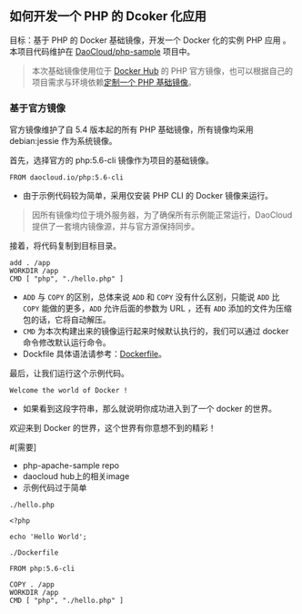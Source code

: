 ## 如何开发一个 PHP 的 Dcoker 化应用

目标：基于 PHP 的 Docker 基础镜像，开发一个 Docker 化的实例 PHP 应用 。本项目代码维护在 [DaoCloud/php-sample](https://github.com/DaoCloud/php-sample) 项目中。

> 本次基础镜像使用位于 [Docker Hub](https://github.com/docker-library/official-images/blob/master/library/php) 的 PHP 官方镜像，也可以根据自己的项目需求与环境依赖[定制一个 PHP 基础镜像]()。

### 基于官方镜像

官方镜像维护了自 5.4 版本起的所有 PHP 基础镜像，所有镜像均采用 debian:jessie 作为系统镜像。

首先，选择官方的 php:5.6-cli 镜像作为项目的基础镜像。

```
FROM daocloud.io/php:5.6-cli
```

* 由于示例代码较为简单，采用仅安装 PHP CLI 的 Docker 镜像来运行。

> 因所有镜像均位于境外服务器，为了确保所有示例能正常运行，DaoCloud 提供了一套境内镜像源，并与官方源保持同步。

接着，将代码复制到目标目录。

```
add . /app
WORKDIR /app
CMD [ "php", "./hello.php" ]
```

* `ADD` 与 `COPY` 的区别，总体来说 `ADD` 和 `COPY` 没有什么区别，只能说 `ADD` 比 `COPY` 能做的更多，`ADD` 允许后面的参数为 URL ，还有 `ADD` 添加的文件为压缩包的话，它将自动解压。
* `CMD` 为本次构建出来的镜像运行起来时候默认执行的，我们可以通过 docker 命令修改默认运行命令。
* Dockfile 具体语法请参考：[Dockerfile](https://docs.docker.com/reference/builder/)。

最后，让我们运行这个示例代码。

```
Welcome the world of Docker !
```

* 如果看到这段字符串，那么就说明你成功进入到了一个 docker 的世界。

欢迎来到 Docker 的世界，这个世界有你意想不到的精彩！






#[需要]
* php-apache-sample repo
* daocloud hub上的相关image
* 示例代码过于简单

`./hello.php`
```
<?php

echo 'Hello World';
```

`./Dockerfile`
```
FROM php:5.6-cli

COPY . /app
WORKDIR /app
CMD [ "php", "./hello.php" ]
```